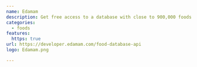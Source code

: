 ```yaml
---
name: Edamam
description: Get free access to a database with close to 900,000 foods and over 680,000 unique UPC codes.
categories:
  - foods
features:
  https: true
url: https://developer.edamam.com/food-database-api
logo: Edamam.png

---
```

